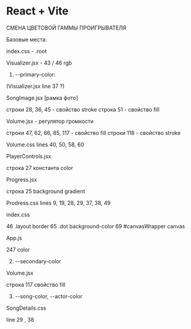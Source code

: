 # React + Vite

СМЕНА ЦВЕТОВОЙ ГАММЫ ПРОИГРЫВАТЕЛЯ

Базовые места:

index.css - .root

Visualizer.jsx - 43 / 46 rgb

<!-- Автоматичеcки меняются: -->

1. --primary-color:

(Visualizer.jsx line 37 ?)

<!--!! Цвета svg иконок -->

SongImage.jsx [рамка фото]

строки 28, 36, 45 - свойство stroke
строка 51 - свойство fill

Volume.jsx - регулятор громкости

строки 47, 62, 66, 85, 117 - свойство fill
строки 118 - свойство stroke

Volume.css
lines 40, 50, 58, 60

<!--!! Рамка, прогресс бар и кнопки -->

PlayerControls.jsx

строка 27 константа color

Progress.jsx

строка 25
background gradient

Prodress.css
lines 9, 19, 28, 29, 37, 38, 49

index.css

46 .layout border
65 .dot background-color
69 #canvasWrapper canvas

App.js

247 color

2. --secondary-color

<!-- !! Фон громкости -->

Volume.jsx

строка 117 свойство fill

3. --song-color, --actor-color

<!--!! Названиее песни и исполнитель -->

SongDetails.css

line 29 , 38
